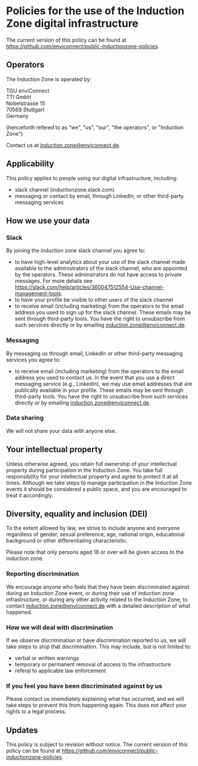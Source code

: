 # Policies for the use of the Induction Zone digital infrastructure

The current version of this policy can be found at https://github.com/enviconnect/public-inductionzone-policies.

## Operators
The Induction Zone is operated by:

TGU enviConnect<br>
TTI GmbH<br>
Nobelstrasse 15<br>
70569 Stuttgart<br>
Germany

(henceforth refered to as "we", "us", "our", "the operators", or "Induction Zone")

Contact us at induction.zone@enviconnect.de.

## Applicability
This policy applies to people using our digital infrastructure, including:

- slack channel (inductionzone.slack.com)
- messaging or contact by email, through LinkedIn, or other third-party messaging services

## How we use your data

### Slack
By joining the induction zone slack channel you agree to:

- to have high-level analytics about your use of the slack channel made available to the administrators of the slack channel, who are appointed by the operators. These adminstrators do not have access to private messages. For more details see https://slack.com/help/articles/360047512554-Use-channel-management-tools. 
- to have your profile be visible to other users of the slack channel
- to receive email (including marketing) from the operators to the email address you used to sign up for the slack channel. These emails may be sent through third-party tools. You have the right to unsubscribe from such services directly or by emailing induction.zone@enviconnect.de.

### Messaging
By messaging us through email, LinkedIn or other third-party messaging services you agree to:

- to receive email (including marketing) from the operators to the email address you used to contact us. In the event that you use a direct messaging service (e.g., LinkedIn), we may use email addresses that are publically available in your profile. These emails may be sent through third-party tools. You have the right to unsubscribe from such services directly or by emailing induction.zone@enviconnect.de.

### Data sharing
We will not share your data with anyone else. 

## Your intellectual property
Unless otherwise agreed, you retain full ownership of your intellectual property during participation in the Induction Zone. You take full responsibility for your intellectual property and agree to protect it at all times. Although we take steps to manage participation in the Induction Zone events it should be considered a public space, and you are encouraged to treat it accordingly.

## Diversity, equality and inclusion (DEI)
To the extent allowed by law, we strive to include anyone and everyone regardless of gender, sexual preference, age, national origin, educational background or other differentiating characteristic.

Please note that only persons aged 18 or over will be given access to the induction zone.

### Reporting discrimination
We encourage anyone who feels that they have been discriminated against during an Induction Zone event, or during their use of induction zone infrastructure, or during any other activity related to the Induction Zone, to contact induction.zone@enviconnect.de with a detailed description of what happened.

### How we will deal with discrimination
If we observe discrimination or have discrimination reported to us, we will take steps to stop that discrimination. This may include, but is not limited to:

- verbal or written warnings
- temporary or permanent removal of access to the infrastructure
- referal to applicable law enforcement

### If you feel you have been discriminated against by us
Please contact us imemdiately explaining what has occurred, and we will take steps to prevent this from happening again. This does not affect your rights to a legal process.

## Updates
This policy is subject to revision without notice. The current version of this policy can be found at https://github.com/enviconnect/public-inductionzone-policies.
